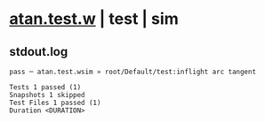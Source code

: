 # [atan.test.w](../../../../../../tests/sdk_tests/math/atan.test.w) | test | sim

## stdout.log
```log
pass ─ atan.test.wsim » root/Default/test:inflight arc tangent

Tests 1 passed (1)
Snapshots 1 skipped
Test Files 1 passed (1)
Duration <DURATION>
```

